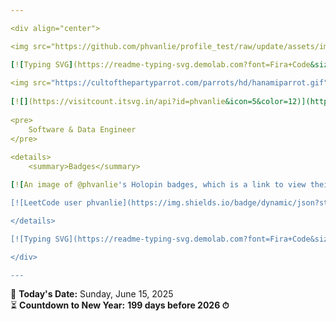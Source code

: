 ```yaml
---

<div align="center">

<img src="https://github.com/phvanlie/profile_test/raw/update/assets/img/Hi.gif" height="32" />

[![Typing SVG](https://readme-typing-svg.demolab.com?font=Fira+Code&size=14&pause=1000&color=7D9DF7&center=true&vCenter=true&random=false&width=435&lines=Welcome+to+my+GitHub!;I'm+phvanlie)](https://git.io/typing-svg)
    
<img src="https://cultofthepartyparrot.com/parrots/hd/hanamiparrot.gif" width="30" height="30"/>
    
[![](https://visitcount.itsvg.in/api?id=phvanlie&icon=5&color=12)](https://visitcount.itsvg.in)
    
<pre>
    Software & Data Engineer 
</pre>
    
<details>
    <summary>Badges</summary>

[![An image of @phvanlie's Holopin badges, which is a link to view their full Holopin profile](https://holopin.me/phvanlie)](https://holopin.io/@phvanlie)

[![LeetCode user phvanlie](https://img.shields.io/badge/dynamic/json?style=flat&labelColor=black&color=%23ffa116&label=Solved&query=solvedOverTotal&url=https%3A%2F%2Fleetcode-badge.vercel.app%2Fapi%2Fusers%2Fphvanlie&logo=leetcode&logoColor=yellow)](https://leetcode.com/phvanlie/)

</details>

[![Typing SVG](https://readme-typing-svg.demolab.com?font=Fira+Code&size=14&pause=1000&color=7D9DF7&center=true&vCenter=true&random=false&width=435&lines=Thanks+for+visiting+my+GitHub+profile!)](https://git.io/typing-svg)

</div>

---
```


<!-- AUTO-UPDATE-SECTION -->

📅 **Today's Date:** Sunday, June 15, 2025  
⏳ **Countdown to New Year:** **199 days before 2026 ⏱**  

<!-- END-AUTO-UPDATE-SECTION -->
